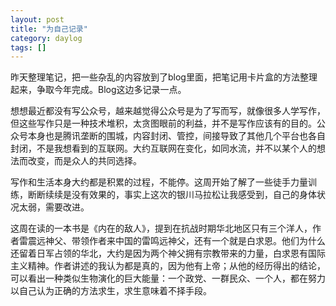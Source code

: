 ```yaml
---
layout: post
title: "为自己记录"
category: daylog
tags: []
---
```


昨天整理笔记，把一些杂乱的内容放到了blog里面，把笔记用卡片盒的方法整理起来，争取今年完成。Blog这边多记录一点。

想想最近都没有写公众号，越来越觉得公众号是为了写而写，就像很多人学写作，但这些写作只是一种技术堆积，太贪图眼前的利益，并不是写作应该有的目的。公众号本身也是腾讯垄断的围城，内容封闭、管控，间接导致了其他几个平台也各自封闭，不是我想看到的互联网。大约互联网在变化，如同水流，并不以某个人的想法而改变，而是众人的共同选择。

写作和生活本身大约都是积累的过程，不能停。这周开始了解了一些徒手力量训练，断断续续是没有效果的，事实上这次的银川马拉松让我感受到，自己的身体状况太弱，需要改进。

这周在读的一本书是《内在的敌人》，提到在抗战时期华北地区只有三个洋人，作者雷震远神父、带领作者来中国的雷鸣远神父，还有一个就是白求恩。他们为什么还留着日军占领的华北，大约是因为两个神父拥有宗教带来的力量，白求恩有国际主义精神。作者讲述的我认为都是真的，因为他有上帝；从他的经历得出的结论，可以看出一种类似生物演化的巨大能量：一个政党、一群民众、一个人，都在努力以自己认为正确的方法求生，求生意味着不择手段。

